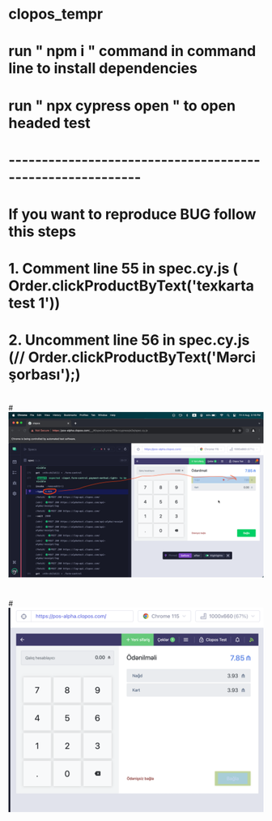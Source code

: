 # clopos_tempr
#
# run " npm i " command in command line to install dependencies
# run " npx cypress open " to open headed test 
#
# ----------------------------------------------------------
#
# If you want to reproduce BUG follow this steps
# 1. Comment line 55 in spec.cy.js ( Order.clickProductByText('texkarta test 1'))
# 2. Uncomment line 56 in spec.cy.js (// Order.clickProductByText('Mərci şorbası');)
# 
#![Full price](image.png)
#
#
#![Half price](image-1.png)
#
#
#
#
#
#
#